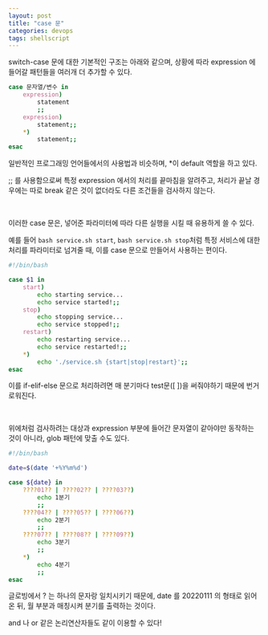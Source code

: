 ```yaml
---
layout: post
title: "case 문"
categories: devops
tags: shellscript
---
```


switch-case 문에 대한 기본적인 구조는 아래와 같으며, 상황에 따라 expression 에 들어갈 패턴들을 여러개 더 추가할 수 있다.

```bash
case 문자열/변수 in
    expression)
        statement
        ;;
    expression)
        statement;;
    *)
        statement;;
esac
```

일반적인 프로그래밍 언어들에서의 사용법과 비슷하며, *이 default 역할을 하고 있다.

;; 를 사용함으로써 특정 expression 에서의 처리를 끝마침을 알려주고, 처리가 끝날 경우에는 따로 break 같은 것이 없더라도 다른 조건들을 검사하지 않는다.

<br>

이러한 case 문은, 넣어준 파라미터에 따라 다른 실행을 시킬 때 유용하게 쓸 수 있다.

예를 들어 ```bash service.sh start```, ```bash service.sh stop```처럼 특정 서비스에 대한 처리를 파라미터로 넘겨줄 때, 이를 case 문으로 만들어서 사용하는 편이다.

```bash
#!/bin/bash

case $1 in
    start)
        echo starting service...
        echo service started!;;
    stop)
        echo stopping service...
        echo service stopped!;;
    restart)
        echo restarting service...
        echo service restarted!;;
    *)
        echo './service.sh {start|stop|restart}';;
esac
```

이를 if-elif-else 문으로 처리하려면 매 분기마다 test문([ ])을 써줘야하기 때문에 번거로워진다.

<br>

위에처럼 검사하려는 대상과 expression 부분에 들어간 문자열이 같아야만 동작하는 것이 아니라, glob 패턴에 맞출 수도 있다.

```bash
#!/bin/bash

date=$(date '+%Y%m%d')

case ${date} in
    ????01?? | ????02?? | ????03??)
        echo 1분기
        ;;
    ????04?? | ????05?? | ????06??)
        echo 2분기
        ;;
    ????07?? | ????08?? | ????09??)
        echo 3분기
        ;;
    *)
        echo 4분기
        ;;
esac
```

글로빙에서 ? 는 하나의 문자랑 일치시키기 때문에, date 를 20220111 의 형태로 읽어온 뒤, 월 부분과 매칭시켜 분기를 출력하는 것이다.

and 나 or 같은 논리연산자들도 같이 이용할 수 있다!